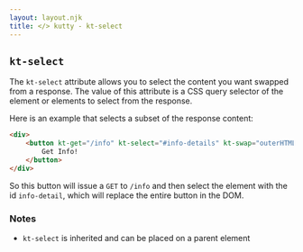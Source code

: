 ```yaml
---
layout: layout.njk
title: </> kutty - kt-select
---
```


## `kt-select`

The `kt-select` attribute allows you to select the content you want swapped from a response.  The value of
 this attribute is a CSS query selector of the element or elements to select from the response.

Here is an example that selects a subset of the response content:

```html
<div>
    <button kt-get="/info" kt-select="#info-details" kt-swap="outerHTML">
        Get Info!
    </button>
</div>
```

So this button will issue a `GET` to `/info` and then select the element with the id `info-detail`,
which will replace the entire button in the DOM.

### Notes

* `kt-select` is inherited and can be placed on a parent element
